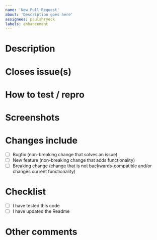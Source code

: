```yaml
---
name: 'New Pull Request'
about: 'Description goes here'
assignees: paulshryock
labels: enhancement
---
```

# Description

# Closes issue(s)

# How to test / repro

# Screenshots

# Changes include
- [ ] Bugfix (non-breaking change that solves an issue)
- [ ] New feature (non-breaking change that adds functionality)
- [ ] Breaking change (change that is not backwards-compatible and/or changes current functionality)

# Checklist
- [ ] I have tested this code
- [ ] I have updated the Readme

# Other comments